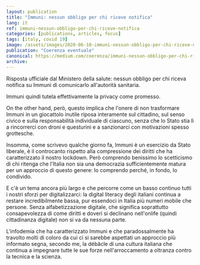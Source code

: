 ```yaml
---
layout: publication
title: "Immuni: nessun obbligo per chi riceve notifica"
lang: it
ref: immuni-nessun-obbligo-per-chi-riceve-notifica
categories: [publications, articles, focus]
tags: [italy, covid 19]
image: /assets/images/2020-06-10-immuni-nessun-obbligo-per-chi-riceve-notifica.jpg
publication: "Coerenza eventuale"
canonical: https://medium.com/coerenza/immuni-nessun-obbligo-per-chi-riceve-notifica-5d3f05bc0aa3
archive:
---
```


Risposta ufficiale dal Ministero della salute: nessun obbligo per chi riceva notifica su Immuni di comunicarlo all'autorità sanitaria.

Immuni quindi tutela effettivamente la privacy come promesso.

On the other hand, però, questo implica che l'onere di non trasformare Immuni in un giocattolo inutile riposa interamente sul cittadino, sul senso civico e sulla responsabilità individuale di ciascuno, senza che lo Stato stia lì a rincorrerci con droni e questurini e a sanzionarci con motivazioni spesso grottesche.

Insomma, come scrivevo qualche giorno fa, Immuni è un esercizio da Stato liberale, è il controcanto rispetto alla compressione dei diritti che ha caratterizzato il nostro lockdown. Però comprendo benissimo lo scetticismo di chi ritenga che l'Italia non sia una democrazia sufficientemente matura per un approccio di questo genere: lo comprendo perché, in fondo, lo condivido.

E c'è un tema ancora più largo e che percorre come un basso continuo tutti i nostri sforzi per digitalizzarci: la digital literacy degli italiani continua a restare incredibilmente bassa, pur essendoci in Italia più numeri mobile che persone. Senza alfabetizzazione digitale, che significa soprattutto consapevolezza di come diritti e doveri si declinano nell'onlife (quindi cittadinanza digitale) non si va da nessuna parte.

L'infodemia che ha caratterizzato Immuni e che paradossalmente ha travolto molti di coloro da cui ci si sarebbe aspettati un approccio più informato segna, secondo me, la débâcle di una cultura italiana che continua a impegnare tutte le sue forze nell'arroccamento a oltranza contro la tecnica e la scienza.
